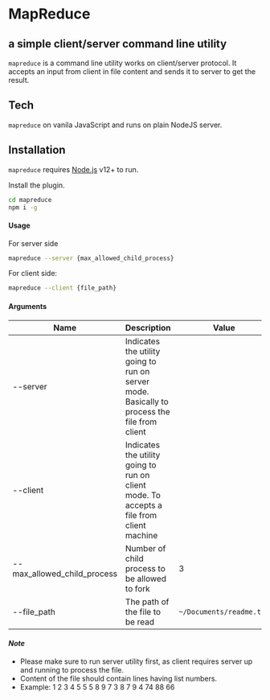 # MapReduce
## a simple client/server command line utility

`mapreduce` is a command line utility works on client/server protocol. It accepts an input from client in file content and sends it to server to get the result.

## Tech

`mapreduce` on vanila JavaScript and runs on plain NodeJS server.

## Installation

`mapreduce` requires [Node.js](https://nodejs.org/) v12+ to run.

Install the plugin.

```sh
cd mapreduce
npm i -g
```

#### Usage

For server side

```sh
mapreduce --server {max_allowed_child_process}
```

For client side:

```sh
mapreduce --client {file_path}
```
#### Arguments

| Name | Description | Value |
| ------ | ------ |---- |
| --server | Indicates the utility going to run on server mode. Basically to process the file from client |
| --client | Indicates the utility going to run on client mode. To accepts a file from client machine |
| --max_allowed_child_process | Number of child process to be allowed to fork | 3 |
| --file_path | The path of the file to be read | `~/Documents/readme.txt` |

#### _Note_
* Please make sure to run server utility first, as client requires server up and running to process the file.
* Content of the file should contain lines having list numbers. 
* Example:
1 2 3 4 5 5
5 8 9 7 3 8 7
9 4 74 88 66


